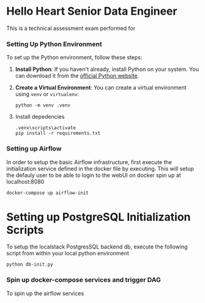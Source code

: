 # Hello Heart Senior Data Engineer

This is a technical assessment exam performed for 

### Setting Up Python Environment

To set up the Python environment, follow these steps:

1. **Install Python**: If you haven't already, install Python on your system. You can download it from the [official Python website](https://www.python.org/).

2. **Create a Virtual Environment**: You can create a virtual environment using `venv` or `virtualenv`:

   ```python -m venv .venv```

3. Install depedencies
   ```
   .venv\scripts\activate
   pip install -r requirements.txt

### Setting up Airflow

In order to setup the basic Airflow infrastructure, first execute the initialization service defined in the docker file by executing. This will setup the defauly user to be able to login to the webUI on docker spin up at localhost:8080

```docker-compose up airflow-init```

# Setting up PostgreSQL Initialization Scripts

To setup the localstack PostgresSQL backend db, execute the following script from within your local python environment

```python db-init.py```

### Spin up docker-compose services and trigger DAG

To spin up the airflow services 
